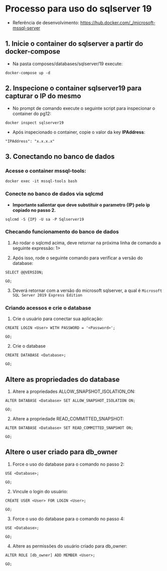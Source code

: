 # Processo para uso do sqlserver 19

* Referência de desenvolvimento: https://hub.docker.com/_/microsoft-mssql-server

## 1. Inicie o container do sqlserver a partir do docker-compose

* Na pasta composes/databases/sqlserver/19 execute: 

```shell
docker-compose up -d
```

## 2. Inspecione o container sqlserver19 para capturar o IP do mesmo

* No prompt de comando execute o seguinte script para inspecionar o container do pg12:

```shell
docker inspect sqlserver19
```

* Após inspecionado o container, copie o valor da key **IPAddress**:

`"IPAddress": "x.x.x.x"`

## 3. Conectando no banco de dados

### Acesse o container mssql-tools:

```shell
docker exec -it mssql-tools bash
```

### Conecte no banco de dados via sqlcmd

* **Importante salientar que deve substituir o parametro {IP} pelo ip copiado no passo 2.**

```shell
sqlcmd -S {IP} -U sa -P Sqlserver19
```

### Checando funcionamento do banco de dados

1. Ao rodar o sqlcmd acima, deve retornar na próxima linha de comando a seguinte expressão: 1>

2. Após isso, rode o seguinte comando para verificar a versão do database: 

```shell
SELECT @@VERSION;

GO;
```

3. Deverá retornar com a versão do microsoft sqlserver, a qual é `Microsoft SQL Server 2019 Express Edition`

### Criando acessos e crie o database

1. Crie o usuário para conectar sua aplicação:

```shell
CREATE LOGIN <User> WITH PASSWORD = '<Password>';

GO;
```

2. Crie o database

```shell
CREATE DATABASE <Database>;

GO;
```

## Altere as propriedades do database

1. Altere a propriedades ALLOW_SNAPSHOT_ISOLATION_ON:

```shell
ALTER DATABASE <Database> SET ALLOW_SNAPSHOT_ISOLATION ON;

GO;
```

2. Altere a propriedade READ_COMMITTED_SNAPSHOT:

```shell
ALTER DATABASE <Database> SET READ_COMMITTED_SNAPSHOT ON;

GO;
```

## Altere o user criado para db_owner

1. Force o uso do database para o comando no passo 2:

```shell
USE <Database>;

GO;
```

2. Vincule o login do usuário:

```shell
CREATE USER <User> FOR LOGIN <User>;

GO;
```

3. Force o uso do database para o comando no passo 4: 
```shell
USE <Database>;

GO;
```

4. Altere as permissões do usuário criado para db_owner:

```shell
ALTER ROLE [db_owner] ADD MEMBER <User>;

GO;
```